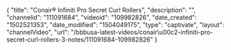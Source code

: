 {
    "title": "Conair&reg; Infiniti Pro Secret Curl Rollers",
    "description": "",
    "channelid": "111091684",
    "videoid": "109982826",
    "date_created": "1502521353",
    "date_modified": "1504049175",
    "type": "captivate",
    "layout": "channelVideo",
    "url": "\/bbbusa-latest-videos\/conair\u00c2-infiniti-pro-secret-curl-rollers-3-notes\/111091684-109982826"
}